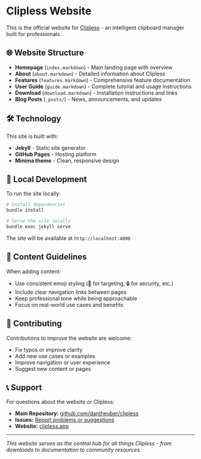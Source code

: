 # Clipless Website

This is the official website for [Clipless](https://github.com/dantheuber/clipless) - an intelligent clipboard manager built for professionals.

## 🌐 Website Structure

- **Homepage** (`index.markdown`) - Main landing page with overview
- **About** (`about.markdown`) - Detailed information about Clipless
- **Features** (`features.markdown`) - Comprehensive feature documentation
- **User Guide** (`guide.markdown`) - Complete tutorial and usage instructions
- **Download** (`download.markdown`) - Installation instructions and links
- **Blog Posts** (`_posts/`) - News, announcements, and updates

## 🛠️ Technology

This site is built with:
- **Jekyll** - Static site generator
- **GitHub Pages** - Hosting platform
- **Minima theme** - Clean, responsive design

## 🚀 Local Development

To run the site locally:

```bash
# Install dependencies
bundle install

# Serve the site locally
bundle exec jekyll serve
```

The site will be available at `http://localhost:4000`

## 📝 Content Guidelines

When adding content:
- Use consistent emoji styling (🎯 for targeting, 🔒 for security, etc.)
- Include clear navigation links between pages
- Keep professional tone while being approachable
- Focus on real-world use cases and benefits

## 🤝 Contributing

Contributions to improve the website are welcome:
- Fix typos or improve clarity
- Add new use cases or examples
- Improve navigation or user experience
- Suggest new content or pages

## 📞 Support

For questions about the website or Clipless:
- **Main Repository:** [github.com/dantheuber/clipless](https://github.com/dantheuber/clipless)
- **Issues:** [Report problems or suggestions](https://github.com/dantheuber/clipless/issues)
- **Website:** [clipless.app](https://clipless.app)

---

*This website serves as the central hub for all things Clipless - from downloads to documentation to community resources.*
